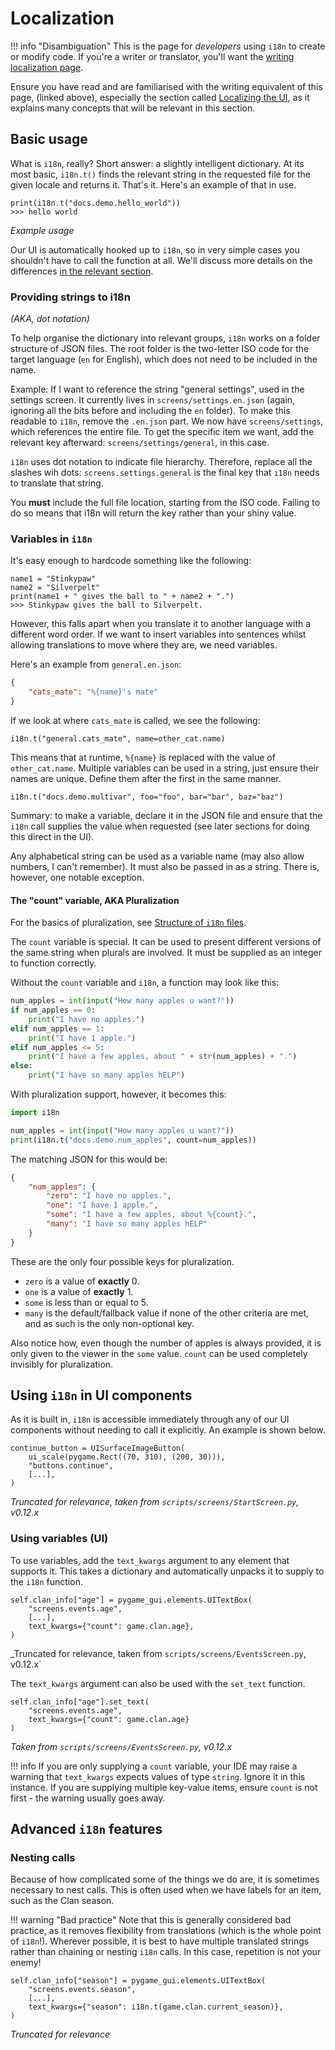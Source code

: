 # Localization

!!! info "Disambiguation"
    This is the page for *developers* using `i18n` to create or modify code. If you're a writer or translator, you'll want the [writing localization page](../writing/localization.md).

Ensure you have read and are familiarised with the writing equivalent of this page, (linked above), especially the section called [Localizing the UI](../writing/localization.md#localizing-the-ui), as it explains many concepts that will be relevant in this section.

## Basic usage

What is `i18n`, really? Short answer: a slightly intelligent dictionary. At its most basic, `i18n.t()` finds the relevant string in the requested file for the given locale and returns it. That's it. Here's an example of that in use.

```pycon
print(i18n.t("docs.demo.hello_world"))
>>> hello world
```
_Example usage_

Our UI is automatically hooked up to `i18n`, so in very simple cases you shouldn't have to call the function at all. We'll discuss more details on the differences [in the relevant section](#using-i18n-in-ui-components).

### Providing strings to i18n
_(AKA, dot notation)_

To help organise the dictionary into relevant groups, `i18n` works on a folder structure of JSON files. The root folder is the two-letter ISO code for the target language (`en` for English), which does not need to be included in the name.

Example: If I want to reference the string "general settings", used in the settings screen. It currently lives in `screens/settings.en.json` (again, ignoring all the bits before and including the `en` folder). To make this readable to `i18n`, remove the `.en.json` part. We now have `screens/settings`, which references the entire file. To get the specific item we want, add the relevant key afterward: `screens/settings/general`, in this case.

`i18n` uses dot notation to indicate file hierarchy. Therefore, replace all the slashes wih dots: `screens.settings.general` is the final key that `i18n` needs to translate that string.

You **must** include the full file location, starting from the ISO code. Failing to do so means that i18n will return the key rather than your shiny value.

### Variables in `i18n`

It's easy enough to hardcode something like the following:
```pycon
name1 = "Stinkypaw"
name2 = "Silverpelt"
print(name1 + " gives the ball to " + name2 + ".")
>>> Stinkypaw gives the ball to Silverpelt.
```

However, this falls apart when you translate it to another language with a different word order. If we want to insert variables into sentences whilst allowing translations to move where they are, we need variables.

Here's an example from `general.en.json`:

```json
{
    "cats_mate": "%{name}'s mate"
}
```

If we look at where `cats_mate` is called, we see the following:

```pycon
i18n.t("general.cats_mate", name=other_cat.name)
```

This means that at runtime, `%{name}` is replaced with the value of `other_cat.name`. Multiple variables can be used in a string, just ensure their names are unique. Define them after the first in the same manner.

```pycon
i18n.t("docs.demo.multivar", foo="foo", bar="bar", baz="baz")
```

Summary: to make a variable, declare it in the JSON file and ensure that the `i18n` call supplies the value when requested (see later sections for doing this direct in the UI). 

Any alphabetical string can be used as a variable name (may also allow numbers, I can't remember). It must also be passed in as a string. There is, however, one notable exception.

#### The "count" variable, AKA Pluralization

For the basics of pluralization, see [Structure of `i18n` files](../writing/localization.md#structure-of-i18n-json-files).

The `count` variable is special. It can be used to present different versions of the same string when plurals are involved. It must be supplied as an integer to function correctly.

Without the `count` variable and `i18n`, a function may look like this:

```python
num_apples = int(input("How many apples u want?"))
if num_apples == 0:
    print("I have no apples.")
elif num_apples == 1:
    print("I have 1 apple.")
elif num_apples <= 5:
    print("I have a few apples, about " + str(num_apples) + ".")
else:
    print("I have so many apples hELP")
```

With pluralization support, however, it becomes this:

```python
import i18n

num_apples = int(input("How many apples u want?"))
print(i18n.t("docs.demo.num_apples", count=num_apples))
```


The matching JSON for this would be:
```json
{
    "num_apples": {
        "zero": "I have no apples.",
        "one": "I have 1 apple.",
        "some": "I have a few apples, about %{count}.",
        "many": "I have so many apples hELP"
    }
}
```

These are the only four possible keys for pluralization.
- `zero` is a value of **exactly** 0.
- `one` is a value of **exactly** 1.
- `some` is less than or equal to 5. 
- `many` is the default/fallback value if none of the other criteria are met, and as such is the only non-optional key.

Also notice how, even though the number of apples is always provided, it is only given to the viewer in the `some` value. `count` can be used completely invisibly for pluralization.

## Using `i18n` in UI components

As it is built in, `i18n` is accessible immediately through any of our UI components without needing to call it explicitly. An example is shown below.

```pycon
continue_button = UISurfaceImageButton(
    ui_scale(pygame.Rect((70, 310), (200, 30))),
    "buttons.continue",
    [...],
)
```
_Truncated for relevance, taken from `scripts/screens/StartScreen.py`, v0.12.x_

### Using variables (UI)

To use variables, add the `text_kwargs` argument to any element that supports it. This takes a dictionary and automatically unpacks it to supply to the `i18n` function.

```pycon
self.clan_info["age"] = pygame_gui.elements.UITextBox(
    "screens.events.age",
    [...],
    text_kwargs={"count": game.clan.age},
)
```
_Truncated for relevance, taken from `scripts/screens/EventsScreen.py`, v0.12.x`

The `text_kwargs` argument can also be used with the `set_text` function.

```pycon
self.clan_info["age"].set_text(
    "screens.events.age", 
    text_kwargs={"count": game.clan.age}
)
```
_Taken from `scripts/screens/EventsScreen.py`, v0.12.x_

!!! info
    If you are only supplying a `count` variable, your IDE may raise a warning that `text_kwargs` expects values of type `string`. Ignore it in this instance. If you are supplying multiple key-value items, ensure `count` is not first - the warning usually goes away.

## Advanced `i18n` features

### Nesting calls

Because of how complicated some of the things we do are, it is sometimes necessary to nest calls. This is often used when we have labels for an item, such as the Clan season.

!!! warning "Bad practice"
    Note that this is generally considered bad practice, as it removes flexibility from translations (which is the whole point of `i18n`!). Wherever possible, it is best to have multiple translated strings rather than chaining or nesting `i18n` calls. In this case, repetition is not your enemy!

```pycon
self.clan_info["season"] = pygame_gui.elements.UITextBox(
    "screens.events.season",
    [...],
    text_kwargs={"season": i18n.t(game.clan.current_season)},
)
```
_Truncated for relevance_